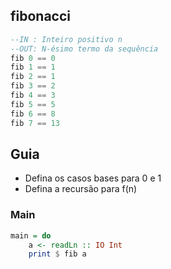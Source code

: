 ## fibonacci

```hs
--IN : Inteiro positivo n
--OUT: N-ésimo termo da sequência
fib 0 == 0
fib 1 == 1
fib 2 == 1
fib 3 == 2
fib 4 == 3
fib 5 == 5
fib 6 == 8
fib 7 == 13
```

## Guia
- Defina os casos bases para 0 e 1
- Defina a recursão para f(n)

<!--MAIN_BEGIN-->
### Main
```hs
main = do
    a <- readLn :: IO Int
    print $ fib a

```
<!--MAIN_END-->